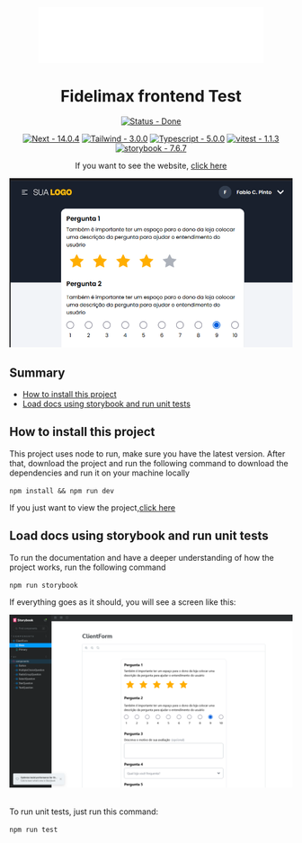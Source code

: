 <div align='center'>
  <img src='./github/fidelimax_white.png' alt='fidelimax white logo' />
  <br />

  <h1>Fidelimax frontend Test</h1>
</div>

<div align='center'>

[![Status - Done](https://img.shields.io/badge/Status-Done-green?style=for-the-badge)](/docs/ "Go to project documentation")

</div>

<div align='center'>

[![Next - 14.0.4](https://img.shields.io/static/v1?label=Next&message=14.0.4&color=%2335F8B1)](https://)
[![Tailwind - 3.0.0](https://img.shields.io/static/v1?label=Tailwind&message=3.3.0&color=%2335F8B1)](https://)
[![Typescript - 5.0.0](https://img.shields.io/static/v1?label=Typescript&message=5.0.0&color=%2335F8B1)](https://)
[![vitest - 1.1.3](https://img.shields.io/static/v1?label=Vitest&message=1.1.3&color=%2335F8B1)](https://)
[![storybook - 7.6.7](https://img.shields.io/static/v1?label=Storybook&message=7.6.7&color=%2335F8B1)](https://)

</div>

<div align='center'>
  <p>If you want to see the website, 
    <a href='https://fidelimax-frontend-test.vercel.app/' target='_blank'>click here</a>
  </p>
</div>

<div align='center'>
  <img  src='./github/demo_example.png' alt='demo image example' />
</div>

## Summary

- [How to install this project](#install)
- [Load docs using storybook and run unit tests](#storybook)

<h2 id='install'>How to install this project</h2>

This project uses node to run, make sure you have the latest version.
After that, download the project and run the following command to download the dependencies and run it on your machine locally

`npm install && npm run dev`

<p>If you just want to view the project,<a href='https://fidelimax-frontend-test.vercel.app/'>click here</a></p>

<h2 id='storybook'>Load docs using storybook and run unit tests</h2>

To run the documentation and have a deeper understanding of how the project works, run the following command

`npm run storybook`

If everything goes as it should, you will see a screen like this:

<div align='center'>
  <img src='./github/storybook.png' alt='storybook page example' />
</div>

<br />

To run unit tests, just run this command:

`npm run test`

